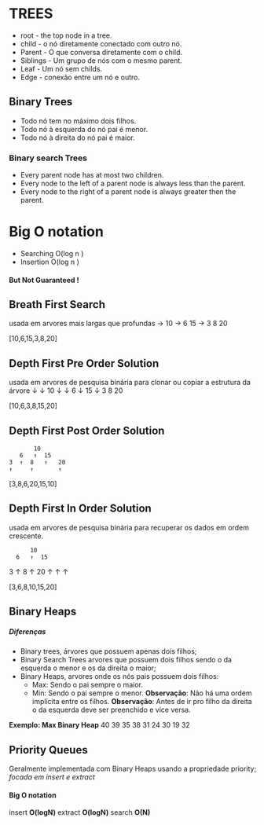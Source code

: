   # TREES 

  - root - the top node in a tree.
  - child - o nó diretamente conectado com outro nó. 
  - Parent - O que conversa diretamente com o child.
  - Siblings - Um grupo de nós  com o mesmo parent.
  - Leaf - Um nó sem childs. 
  - Edge - conexão entre um nó e outro. 

  ## Binary Trees 
  - Todo nó tem no máximo dois filhos. 
  - Todo nó à esquerda do nó pai é menor.
  - Todo nó à direita do nó pai é maior. 

  ### Binary search Trees 
  - Every parent node has at most two children.
  - Every node to the left of a parent node is always less than the     parent.
  - Every node to the right of a parent node is always greater then the parent.

  # Big O notation 
  - Searching O(log n )
  - Insertion O(log n )
  #### But Not Guaranteed !  




  ## Breath First Search 
  usada em arvores mais largas que profundas 
      ->  10
    ->  6    15
  ->  3  8     20

  [10,6,15,3,8,20] 


  ## Depth First Pre Order Solution
  usada em arvores de pesquisa binária para clonar ou copiar a estrutura da árvore
           ↓
       ↓   10  ↓
    ↓  6  ↓    15 ↓
    3     8       20

  [10,6,3,8,15,20]    

  ## Depth First Post Order Solution

           10  
       6   ↑  15 
    3  ↑  8   ↑   20
    ↑     ↑       ↑

  [3,8,6,20,15,10] 

## Depth First In Order Solution
  usada em arvores de pesquisa binária para recuperar os dados em ordem crescente. 

          10  
      6   ↑  15 
   3  ↑  8   ↑   20
   ↑     ↑       ↑

[3,6,8,10,15,20]    


## Binary Heaps 
##### Diferenças 
  - Binary trees, árvores que possuem apenas dois filhos; 
  - Binary Search Trees arvores que possuem dois filhos sendo o da esquerda o menor e os da direita o maior;
  - Binary Heaps, arvores  onde os nós pais possuem dois filhos: 
    - Max: Sendo o pai sempre o maior. 
    - Min: Sendo o pai sempre o menor.
  **Observação**: Não há uma ordem implícita entre os filhos.
  **Observação**: Antes de ir pro filho da direita o da esquerda deve ser preenchido e vice versa. 
  
**Exemplo: Max Binary Heap**
       40
    39    35
  38 31 24 30
19 32 

## Priority Queues
  Geralmente implementada com Binary Heaps usando a propriedade priority; 
  *focada em insert e extract*
#### Big  O notation 
  insert  **O(logN)**
  extract **O(logN)**
  search  **O(N)**
